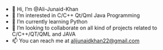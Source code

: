 - 👋 Hi, I’m @Ali-Junaid-Khan
- 👀 I’m interested in C/C++ Qt/Qml Java Programming
- 🌱 I’m currently learning Python
- 💞️ I’m looking to collaborate on all kind of projects related to C/C++/QT/QML and JAVA
- 📫 You can reach me at alijunaidkhan22@gmail.com 


